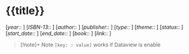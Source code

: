 # {{title}}
[*year*:: ]
[*ISBN-13*:: ]
[*author*:: ]
[*publisher*:: ]
[*type*:: ]
[*theme*:: ]
[*status*:: ]
[*start_date*:: ]
[*end_date*:: ]
[*book*:: ]
[*link*:: ]

>[!note]+ Note
`[key:​ : value]` works if Dataview is enable
